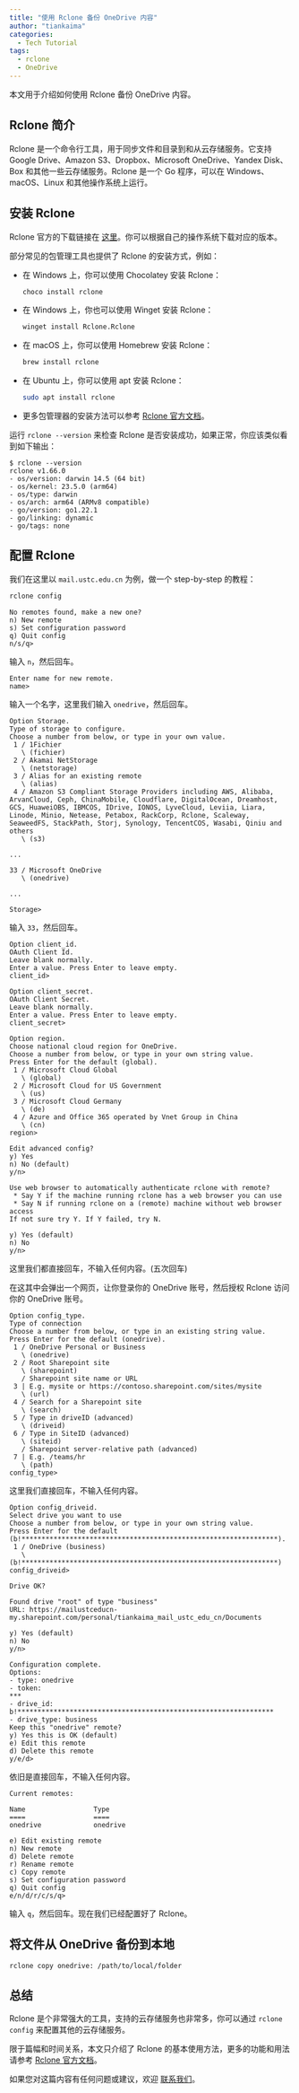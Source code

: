 ```yaml
---
title: "使用 Rclone 备份 OneDrive 内容"
author: "tiankaima"
categories:
  - Tech Tutorial
tags:
  - rclone
  - OneDrive
---
```


本文用于介绍如何使用 Rclone 备份 OneDrive 内容。

## Rclone 简介

Rclone 是一个命令行工具，用于同步文件和目录到和从云存储服务。它支持 Google Drive、Amazon S3、Dropbox、Microsoft OneDrive、Yandex Disk、Box 和其他一些云存储服务。Rclone 是一个 Go 程序，可以在 Windows、macOS、Linux 和其他操作系统上运行。

## 安装 Rclone

Rclone 官方的下载链接在 [这里](https://rclone.org/downloads/)。你可以根据自己的操作系统下载对应的版本。

部分常见的包管理工具也提供了 Rclone 的安装方式，例如：

- 在 Windows 上，你可以使用 Chocolatey 安装 Rclone：

  ```bash
  choco install rclone
  ```

- 在 Windows 上，你也可以使用 Winget 安装 Rclone：

  ```bash
  winget install Rclone.Rclone
  ```

- 在 macOS 上，你可以使用 Homebrew 安装 Rclone：

  ```bash
  brew install rclone
  ```

- 在 Ubuntu 上，你可以使用 apt 安装 Rclone：

  ```bash
  sudo apt install rclone
  ```

- 更多包管理器的安装方法可以参考 [Rclone 官方文档](https://rclone.org/install/#package-manager)。

运行 `rclone --version` 来检查 Rclone 是否安装成功，如果正常，你应该类似看到如下输出：

```console
$ rclone --version
rclone v1.66.0
- os/version: darwin 14.5 (64 bit)
- os/kernel: 23.5.0 (arm64)
- os/type: darwin
- os/arch: arm64 (ARMv8 compatible)
- go/version: go1.22.1
- go/linking: dynamic
- go/tags: none
```

## 配置 Rclone

我们在这里以 `mail.ustc.edu.cn` 为例，做一个 step-by-step 的教程：

```bash
rclone config
```

```console
No remotes found, make a new one?
n) New remote
s) Set configuration password
q) Quit config
n/s/q>
```

输入 `n`，然后回车。

```console
Enter name for new remote.
name>
```

输入一个名字，这里我们输入 `onedrive`，然后回车。

```console
Option Storage.
Type of storage to configure.
Choose a number from below, or type in your own value.
 1 / 1Fichier
   \ (fichier)
 2 / Akamai NetStorage
   \ (netstorage)
 3 / Alias for an existing remote
   \ (alias)
 4 / Amazon S3 Compliant Storage Providers including AWS, Alibaba, ArvanCloud, Ceph, ChinaMobile, Cloudflare, DigitalOcean, Dreamhost, GCS, HuaweiOBS, IBMCOS, IDrive, IONOS, LyveCloud, Leviia, Liara, Linode, Minio, Netease, Petabox, RackCorp, Rclone, Scaleway, SeaweedFS, StackPath, Storj, Synology, TencentCOS, Wasabi, Qiniu and others
   \ (s3)

...

33 / Microsoft OneDrive
   \ (onedrive)

...

Storage>
```

输入 `33`，然后回车。

```console
Option client_id.
OAuth Client Id.
Leave blank normally.
Enter a value. Press Enter to leave empty.
client_id>

Option client_secret.
OAuth Client Secret.
Leave blank normally.
Enter a value. Press Enter to leave empty.
client_secret>

Option region.
Choose national cloud region for OneDrive.
Choose a number from below, or type in your own string value.
Press Enter for the default (global).
 1 / Microsoft Cloud Global
   \ (global)
 2 / Microsoft Cloud for US Government
   \ (us)
 3 / Microsoft Cloud Germany
   \ (de)
 4 / Azure and Office 365 operated by Vnet Group in China
   \ (cn)
region>

Edit advanced config?
y) Yes
n) No (default)
y/n>

Use web browser to automatically authenticate rclone with remote?
 * Say Y if the machine running rclone has a web browser you can use
 * Say N if running rclone on a (remote) machine without web browser access
If not sure try Y. If Y failed, try N.

y) Yes (default)
n) No
y/n>
```

这里我们都直接回车，不输入任何内容。(五次回车)

在这其中会弹出一个网页，让你登录你的 OneDrive 账号，然后授权 Rclone 访问你的 OneDrive 账号。

```console
Option config_type.
Type of connection
Choose a number from below, or type in an existing string value.
Press Enter for the default (onedrive).
 1 / OneDrive Personal or Business
   \ (onedrive)
 2 / Root Sharepoint site
   \ (sharepoint)
   / Sharepoint site name or URL
 3 | E.g. mysite or https://contoso.sharepoint.com/sites/mysite
   \ (url)
 4 / Search for a Sharepoint site
   \ (search)
 5 / Type in driveID (advanced)
   \ (driveid)
 6 / Type in SiteID (advanced)
   \ (siteid)
   / Sharepoint server-relative path (advanced)
 7 | E.g. /teams/hr
   \ (path)
config_type>
```

这里我们直接回车，不输入任何内容。

```console
Option config_driveid.
Select drive you want to use
Choose a number from below, or type in your own string value.
Press Enter for the default (b!****************************************************************).
 1 / OneDrive (business)
   \ (b!****************************************************************)
config_driveid>

Drive OK?

Found drive "root" of type "business"
URL: https://mailustceducn-my.sharepoint.com/personal/tiankaima_mail_ustc_edu_cn/Documents

y) Yes (default)
n) No
y/n>

Configuration complete.
Options:
- type: onedrive
- token:
***
- drive_id: b!****************************************************************
- drive_type: business
Keep this "onedrive" remote?
y) Yes this is OK (default)
e) Edit this remote
d) Delete this remote
y/e/d>
```

依旧是直接回车，不输入任何内容。

```console
Current remotes:

Name                 Type
====                 ====
onedrive             onedrive

e) Edit existing remote
n) New remote
d) Delete remote
r) Rename remote
c) Copy remote
s) Set configuration password
q) Quit config
e/n/d/r/c/s/q>
```

输入 `q`，然后回车。现在我们已经配置好了 Rclone。

## 将文件从 OneDrive 备份到本地

```console
rclone copy onedrive: /path/to/local/folder
```

## 总结

Rclone 是个非常强大的工具，支持的云存储服务也非常多，你可以通过 `rclone config` 来配置其他的云存储服务。

限于篇幅和时间关系，本文只介绍了 Rclone 的基本使用方法，更多的功能和用法请参考 [Rclone 官方文档](https://rclone.org/docs/)。

如果您对这篇内容有任何问题或建议，欢迎 [联系我们](https://lug.ustc.edu.cn/wiki/lug/contact/)。
